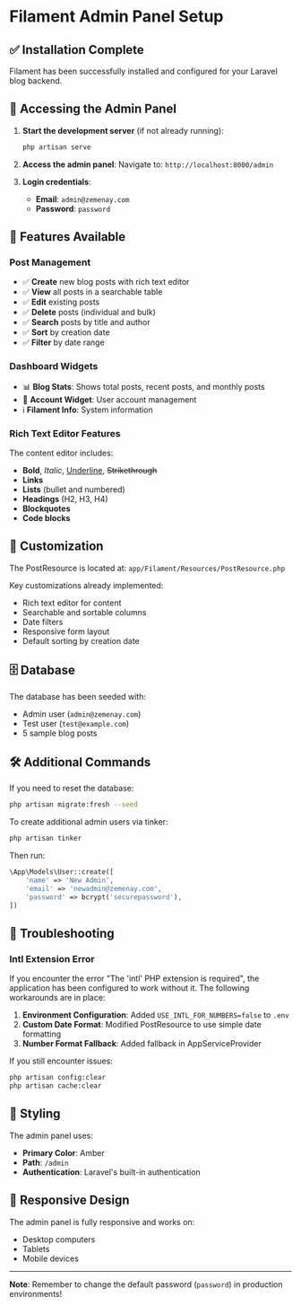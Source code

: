 # Filament Admin Panel Setup

## ✅ Installation Complete

Filament has been successfully installed and configured for your Laravel blog backend.

## 🚀 Accessing the Admin Panel

1. **Start the development server** (if not already running):
   ```bash
   php artisan serve
   ```

2. **Access the admin panel**:
   Navigate to: `http://localhost:8000/admin`

3. **Login credentials**:
   - **Email**: `admin@zemenay.com`
   - **Password**: `password`

## 📝 Features Available

### Post Management
- ✅ **Create** new blog posts with rich text editor
- ✅ **View** all posts in a searchable table
- ✅ **Edit** existing posts
- ✅ **Delete** posts (individual and bulk)
- ✅ **Search** posts by title and author
- ✅ **Sort** by creation date
- ✅ **Filter** by date range

### Dashboard Widgets
- 📊 **Blog Stats**: Shows total posts, recent posts, and monthly posts
- 👤 **Account Widget**: User account management
- ℹ️ **Filament Info**: System information

### Rich Text Editor Features
The content editor includes:
- **Bold**, *Italic*, <u>Underline</u>, ~~Strikethrough~~
- **Links**
- **Lists** (bullet and numbered)
- **Headings** (H2, H3, H4)
- **Blockquotes**
- **Code blocks**

## 🔧 Customization

The PostResource is located at: `app/Filament/Resources/PostResource.php`

Key customizations already implemented:
- Rich text editor for content
- Searchable and sortable columns
- Date filters
- Responsive form layout
- Default sorting by creation date

## 🗄️ Database

The database has been seeded with:
- Admin user (`admin@zemenay.com`)
- Test user (`test@example.com`)
- 5 sample blog posts

## 🛠️ Additional Commands

If you need to reset the database:
```bash
php artisan migrate:fresh --seed
```

To create additional admin users via tinker:
```bash
php artisan tinker
```
Then run:
```php
\App\Models\User::create([
    'name' => 'New Admin',
    'email' => 'newadmin@zemenay.com',
    'password' => bcrypt('securepassword'),
])
```

## 🔧 Troubleshooting

### Intl Extension Error
If you encounter the error "The 'intl' PHP extension is required", the application has been configured to work without it. The following workarounds are in place:

1. **Environment Configuration**: Added `USE_INTL_FOR_NUMBERS=false` to `.env`
2. **Custom Date Format**: Modified PostResource to use simple date formatting
3. **Number Format Fallback**: Added fallback in AppServiceProvider

If you still encounter issues:
```bash
php artisan config:clear
php artisan cache:clear
```

## 🎨 Styling

The admin panel uses:
- **Primary Color**: Amber
- **Path**: `/admin`
- **Authentication**: Laravel's built-in authentication

## 📱 Responsive Design

The admin panel is fully responsive and works on:
- Desktop computers
- Tablets
- Mobile devices

---

**Note**: Remember to change the default password (`password`) in production environments! 
